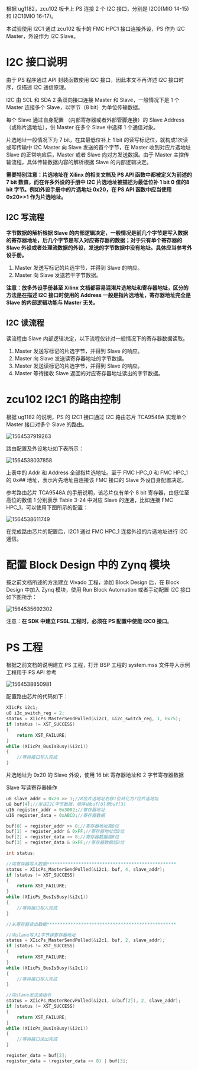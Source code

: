 根据 ug1182，zcu102 板卡上 PS 连接 2 个 I2C 接口，分别是 I2C0(MIO 14-15) 和 I2C1(MIO 16-17)。

本试验使用 I2C1 通过 zcu102 板卡的 FMC HPC1 接口连接外设，PS 作为 I2C Master，外设作为 I2C Slave。

# I2C 接口说明

由于 PS 程序通过 API 封装函数使用 I2C 接口，因此本文不再详述 I2C 接口时序，仅描述 I2C 通信原理。

I2C 由 SCL 和 SDA 2 条双向接口连接 Master 和 Slave，一般情况下是 1 个 Master 连接多个 Slave，以字节（8 bit）为单位传输数据。

每个 Slave 通过自身配置 （内部寄存器或者外部管脚连接）的 Slave Address（或称片选地址），供 Master 在多个 Slave 中选择 1 个通信对象。

片选地址一般情况下为 7 bit，在其最低位补上 1 bit 的读写标记位，就构成1次读或写传输中 I2C Master 向 Slave 发送的首个字节，在 Master 收到对应片选地址 Slave 的正常响应后，Master 或者 Slave 向对方发送数据。由于 Master 主控传输流程，具体传输数据内容的解析根据 Slave 的内部逻辑决定。

**需要特别注意：片选地址在 Xilinx 的相关文档及 PS API 函数中都被定义为前述的 7 bit 数值，而在许多外设的手册中 I2C 片选地址被描述为最低位补 1 bit 0 值的8 bit 字节。例如外设手册中的片选地址 0x20，在 PS API 函数中应当使用 0x20>>1 作为片选地址。**

## I2C 写流程

**字节数据的解析根据 Slave 的内部逻辑决定，一般情况是前几个字节是写入数据的寄存器地址，后几个字节是写入对应寄存器的数据；对于只有单个寄存器的 Slave 外设或者处理流数据的外设，发送的字节数据中没有地址。具体应当参考外设手册。**

1. Master 发送写标记的片选字节，并得到 Slave 的响应。
2. Master 向 Slave 发送若干字节数据。

**注意：放多外设手册甚至 Xilinx 文档都容易混淆片选地址和寄存器地址，区分的方法是在描述 I2C 接口时使用的 Address 一般是指片选地址，寄存器地址完全是 Slave 的内部逻辑功能与 Master 无关。**

## I2C 读流程

读流程由 Slave 内部逻辑决定，以下流程仅针对一般情况下的寄存器数据读取。

1. Master 发送写标记的片选字节，并得到 Slave 的响应。
2. Master 向 Slave 发送读寄存器地址的字节数据。
3. Master 发送读标记的片选字节，并得到 Slave 的响应。
4. Master 等待接收 Slave 返回的对应寄存器地址读出的字节数据。

# zcu102 I2C1 的路由控制

根据 ug1182 的说明，PS 的 I2C1 接口通过 I2C 路由芯片 TCA9548A 实现单个 Master 接口对多个 Slave 的路由。

![1564537919263](assets/1564537919263.png)

路由配置及外设地址如下表所示：

![1564538037858](assets/1564538037858.png)

上表中的 Addr 和 Address 全部指片选地址。至于 FMC HPC_0 和 FMC HPC_1 的 0x## 地址，表示片先地址由连接该 FMC 接口的 Slave 外设自身配置决定。

参考路由芯片 TCA9548A 的手册说明，该芯片仅有单个 8 bit 寄存器，由低位至高位的数值 1 分别表示 Table 3-24 中对应 Slave 的连通，比如连接 FMC HPC_1，可以使用下图所示的配置：

![1564538611749](assets/1564538611749.png)

在完成路由芯片的配置后，I2C1 通过 FMC HPC_1 连接外设的片选地址进行 I2C 通信。

# 配置 Block Design 中的 Zynq 模块

按之前文档所述的方法建立 Vivado 工程，添加 Block Design 后，在 Block Design 中加入 Zynq 模块，使用 Run Block Automation 或者手动配置 I2C 接口如下图所示：

![1564535692302](assets/1564535692302.png)

注意：**在 SDK 中建立 FSBL 工程时，必须在 PS 配置中使能 I2C0 接口**。

# PS 工程

根据之前文档的说明建立 PS 工程，打开 BSP 工程的 system.mss 文件导入示例工程用于 PS API 参考

![1564538850981](assets/1564538850981.png)

配置路由芯片的代码如下：

```c
XIicPs i2c1;
u8 i2c_switch_reg = 2;
status = XIicPs_MasterSendPolled(&i2c1, &i2c_switch_reg, 1, 0x75);
if (status != XST_SUCCESS)
{
	return XST_FAILURE;
}
while (XIicPs_BusIsBusy(&i2c1))
{
	//等待接口写入完成
}
```

片选地址为 0x20 的 Slave 外设，使用 16 bit 寄存器地址和 2 字节寄存器数据

Slave 写读寄存器操作

```c
u8 slave_addr = 0x20 >> 1;//8位片选地址右移1位转化为7位片选地址
u8 buf[4];//发送I2C字节数据，顺序由buf[0]至buf[3]
u16 register_addr = 0x3002;//寄存器地址
u16 register_data = 0xABCD;//寄存器数据

buf[0] = register_addr >> 8;//寄存器地址高8位
buf[1] = register_addr & 0xFF;//寄存器地址低8位
buf[2] = register_data >> 8;//寄存器数据高8位
buf[3] = register_data & 0xFF;//寄存器数据低8位

int status;

//向寄存器写入数据*************************************************
status = XIicPs_MasterSendPolled(&i2c1, buf, 4, slave_addr);
if (status != XST_SUCCESS)
{
	return XST_FAILURE;
}
while (XIicPs_BusIsBusy(&i2c1))
{
	//等待接口写入完成
}

//从寄存器读出数据*************************************************

//向slave写入2字节读寄存器地址
status = XIicPs_MasterSendPolled(&i2c1, buf, 2, slave_addr);
if (status != XST_SUCCESS)
{
	return XST_FAILURE;
}
while (XIicPs_BusIsBusy(&i2c1))
{
	//等待接口写入完成
}

//向slave发送读指令
status = XIicPs_MasterRecvPolled(&i2c1, &(buf[2]), 2, slave_addr);
if (status != XST_SUCCESS)
{
	return XST_FAILURE;
}
while (XIicPs_BusIsBusy(&i2c1))
{
	//等待接口读出完成
}

register_data = buf[2];
register_data = (register_data << 8) | buf[3];
```

